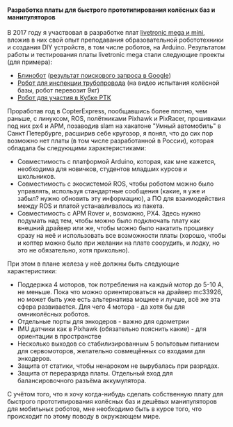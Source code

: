 #### Разработка платы для быстрого прототипирования колёсных баз и манипуляторов

В 2017 году я участвовал в разработке плат [livetronic mega и mini](http://livetronic.ru), вложив в них свой опыт преподавания образовательной робототехники и создания DIY устройств, в том числе роботов, на Arduino. Результатом работы и тестирования платы livetronic mega стали следующие проекты \(для примера\):

* [Блинобот](https://www.youtube.com/watch?v=0qteAq_iaYM) \([результат поискового запроса в Google](https://www.google.ru/search?client=opera&q=блинобот&sourceid=opera&ie=UTF-8&oe=UTF-8)\)
* [Робот для инспекции трубопровода](https://www.youtube.com/watch?v=H9Bn4JReLgU) \(на видео испытания колёсной базы, робот перевозит 9кг\)
* [Робот для участия в Кубке РТК](https://www.youtube.com/watch?v=fTTo48ckcp0)

Проработав год в CopterExpress, пообщавшись более плотно, чем раньше, с линуксом, ROS, полётниками Pixhawk и PixRacer, прошивками под них px4 и APM, позаводив slam на хакатоне "Умный автомобиль" в Санкт Петербурге, расширив себе кругозор, я понял, что до сих пор возможно нет платы \(в том числе разработанной в России\), которая обладала бы следующими характеристиками:

* Совместимость с платформой Arduino, которая, как мне кажется, необходима для новичков, студентов младших курсов и школьников.
* Совместимость с экосистемой ROS, чтобы роботом можно было управлять, используя стандартные сообщения \(какие, я уже и забыл? нужно обновить эту информацию\), а ПО для взаимодействия между ROS и платой устанавливалось из пакета.
* Совместимость с APM Rover и, возможно, PX4. Здесь нужно подумать над тем, чтобы можно было подключать плату как внешний драйвер или же, чтобы можно было накатить прошивку сразу на неё и использовать все возможности платы \(хорошо, чтобы и коптер можно было при желании на плате соорудить, и лодку, но это не обязательно, хотя прикольно\).

При этом в плане железа у неё должны быть следующие характеристики:

* Поддержка 4 моторов, ток потребления на каждый мотор до 5-10 А, не меньше. Пока что можно ориентироваться на драйвер mc33926, но может быть уже есть альтернатива мощнее и лучше, всё же эта сфера развивается. Для чего 4 мотора - да хотя бы для омниколёсных роботов.
* Отдельные порты для энкодеров - важно для одометрии
* IMU датчики как в Pixhawk \(обязательно пояснить какие\) - для ориентации в пространстве
* Несколько выходов со стабилизированным 5 вольтовым питанием для сервомоторов, желательно совмещённых со входами для энкодеров.
* Защита от статики, чтобы ненароком не вырубалась при разрядах.
* Защита от переразряда платы. Отдельный вход для балансировочного разъёма аккумулятора.

С учётом того, что я хочу когда-нибудь сделать собственную плату для быстрого прототипирования колёсных баз и дешёвых манипуляторов для мобильных роботов, мне необходимо быть в курсе того, что происходит по этому поводу в окружающем мире.

